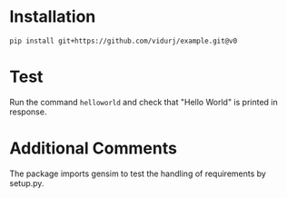 # Installation
```pip install git+https://github.com/vidurj/example.git@v0```

# Test
Run the command `helloworld` and check that "Hello World" is printed in response.

# Additional Comments
The package imports gensim to test the handling of requirements by setup.py.
